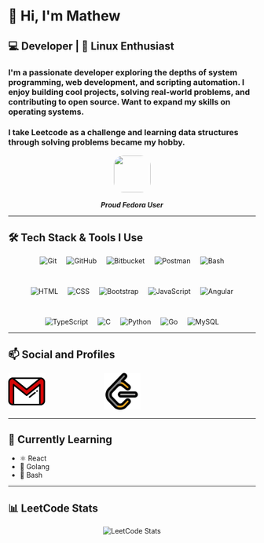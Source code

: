 # 👋 Hi, I'm Mathew

## 💻 Developer | 🐧 Linux Enthusiast

### I'm a passionate developer exploring the depths of **system programming**, **web development**, and **scripting automation**. I enjoy building cool projects, solving real-world problems, and contributing to open source. Want to expand my skills on **operating systems**.

### I take **Leetcode** as a challenge and learning data structures through solving problems became my hobby. 

<p align="center">
  <img src="https://raw.githubusercontent.com/marwin1991/profile-technology-icons/refs/heads/main/icons/fedora.png" style="border-radius: 20px ; height: 75px ; width: 75px">
</p>
<p align="center"><i><strong>Proud Fedora User</strong></i></p>

---

## 🛠️ Tech Stack & Tools I Use

<p align="center">
  <img src="https://raw.githubusercontent.com/marwin1991/profile-technology-icons/main/icons/git.png" width="55" alt="Git"/>
  &nbsp;&nbsp;&nbsp;
  <img src="https://raw.githubusercontent.com/marwin1991/profile-technology-icons/main/icons/github.png" width="55" alt="GitHub"/>
  &nbsp;&nbsp;&nbsp;
  <img src="https://raw.githubusercontent.com/marwin1991/profile-technology-icons/main/icons/bitbucket.png" width="55" alt="Bitbucket"/>
  &nbsp;&nbsp;&nbsp;
  <img src="https://raw.githubusercontent.com/marwin1991/profile-technology-icons/main/icons/postman.png" width="55" alt="Postman"/>
  &nbsp;&nbsp;&nbsp;
  <img src="https://raw.githubusercontent.com/marwin1991/profile-technology-icons/main/icons/bash.png" width="55" alt="Bash"/>
</p>

<br>

<p align="center">
  <img src="https://raw.githubusercontent.com/marwin1991/profile-technology-icons/main/icons/html.png" width="55" alt="HTML"/>
  &nbsp;&nbsp;&nbsp;
  <img src="https://raw.githubusercontent.com/marwin1991/profile-technology-icons/main/icons/css.png" width="55" alt="CSS"/>
  &nbsp;&nbsp;&nbsp;
  <img src="https://raw.githubusercontent.com/marwin1991/profile-technology-icons/main/icons/bootstrap.png" width="55" alt="Bootstrap"/>
  &nbsp;&nbsp;&nbsp;
  <img src="https://raw.githubusercontent.com/marwin1991/profile-technology-icons/main/icons/javascript.png" width="55" alt="JavaScript"/>
  &nbsp;&nbsp;&nbsp;
  <img src="https://raw.githubusercontent.com/marwin1991/profile-technology-icons/main/icons/angular.png" width="55" alt="Angular"/>
</p>

<br>

<p align="center">
  <img src="https://raw.githubusercontent.com/marwin1991/profile-technology-icons/main/icons/typescript.png" width="55" alt="TypeScript"/>
  &nbsp;&nbsp;&nbsp;
  <img src="https://raw.githubusercontent.com/marwin1991/profile-technology-icons/main/icons/c.png" width="55" alt="C"/>
  &nbsp;&nbsp;&nbsp;
  <img src="https://raw.githubusercontent.com/marwin1991/profile-technology-icons/main/icons/python.png" width="55" alt="Python"/>
  &nbsp;&nbsp;&nbsp;
  <img src="https://raw.githubusercontent.com/marwin1991/profile-technology-icons/main/icons/go.png" width="55" alt="Go"/>
  &nbsp;&nbsp;&nbsp;
  <img src="https://raw.githubusercontent.com/marwin1991/profile-technology-icons/main/icons/mysql.png" width="55" alt="MySQL"/>
</p>

---

## 📫 Social and Profiles

<a href="mailto:mathewabhinav2005@gmail.com"><img src="gmail.png" height="75px" width="75px"></a>
&nbsp; &nbsp;
<a href="https://leetcode.com/u/mat_hew_24/"><img src="leetcode.png" height="75px" width="75px" style="margin: 0px 100px"></a>

---

## 🧠 Currently Learning

- ⚛️ React  
- 🦫 Golang  
- 🐚 Bash  

---

## 📊 LeetCode Stats

<p align="center">
  <img src="https://leetcard.jacoblin.cool/mat_hew_24?theme=dark&font=JetBrains+Mono&ext=contest" alt="LeetCode Stats" />
</p>
